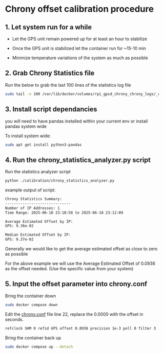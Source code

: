 # Chrony offset calibration procedure


## 1. Let system run for a while

- Let the GPS unit remain powered up for at least an hour to stabilize

- Once the GPS unit is stabilized let the container run for ~15-10 min

- Minimize temperature variations of the system as much as possible

## 2. Grab Chrony Statistics file

Run the below to grab the last 100 lines of the statistics log file

```bash
sudo tail -n 100 /var/lib/docker/volumes/rpi_gpsd_chrony_chrony_logs/_data/statistics.log > ./calibration/chrony_statistics.log

```

## 3. Install script dependancies

you will need to have pandas installed within your current env or install pandas system wide

To install system wide: 

```bash
sudo apt get install python3-pandas
```


## 4. Run the chrony_statistics_analyzer.py script

Run the statistics analyzer script

```bash
python ./calibration/chrony_statistics_analyzer.py
```

example output of script:

```bash
Chrony Statistics Summary:
------------------------------
Number of IP Addresses: 1
Time Range: 2025-06-10 23:10:58 to 2025-06-10 23:12:09

Average Estimated Offset by IP:
GPS: 9.36e-02

Median Estimated Offset by IP:
GPS: 9.37e-02
```

Generally we would like to get the average estimated offset as close to zero as possible 

For the above example we will use the Average Estimated Offset of 0.0936 as the offset needed. (Use the specific value from your system)

## 5. Input the offset parameter into chrony.conf 

Bring the container down

```bash
sudo docker compose down
```

Edit the [chrony.conf](../chrony_config/chrony.conf) file line 22, replace the 0.0000 with the offset in seconds.

```bash
refclock SHM 0 refid GPS offset 0.0936 precision 1e-3 poll 0 filter 3
```

Bring the container back up

```bash
sudo docker compose up --detach
```


